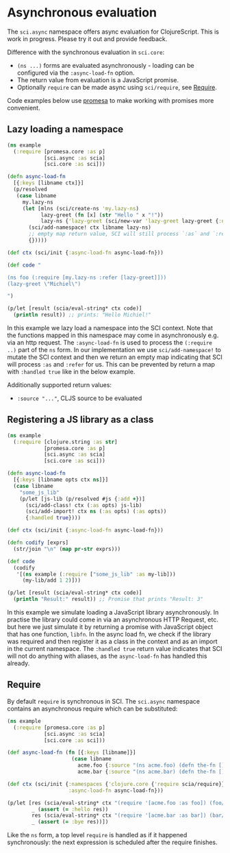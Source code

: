 # Asynchronous evaluation

The `sci.async` namespace offers async evaluation for ClojureScript. This is
work in progress. Please try it out and provide feedback.

Difference with the synchronous evaluation in `sci.core`:

- `(ns ...)` forms are evaluated asynchronously - loading can be configured
  via the `:async-load-fn` option.
- The return value from evaluation is a JavaScript promise.
- Optionally `require` can be made async using `sci/require`, see [Require](#require).

Code examples below use
[promesa](https://cljdoc.org/d/funcool/promesa/8.0.450/doc/user-guide) to make
working with promises more convenient.

## Lazy loading a namespace

``` clojure
(ns example
  (:require [promesa.core :as p]
            [sci.async :as scia]
            [sci.core :as sci]))

(defn async-load-fn
  [{:keys [libname ctx]}]
  (p/resolved
   (case libname
     my.lazy-ns
     (let [mlns (sci/create-ns 'my.lazy-ns)
           lazy-greet (fn [x] (str "Hello " x "!"))
           lazy-ns {'lazy-greet (sci/new-var 'lazy-greet lazy-greet {:ns mlns})}]
       (sci/add-namespace! ctx libname lazy-ns)
       ;; empty map return value, SCI will still process `:as` and `:refer`
       {}))))

(def ctx (sci/init {:async-load-fn async-load-fn}))

(def code "

(ns foo (:require [my.lazy-ns :refer [lazy-greet]]))
(lazy-greet \"Michiel\")

")

(p/let [result (scia/eval-string* ctx code)]
  (println result)) ;; prints: "Hello Michiel!"
```

In this example we lazy load a namespace into the SCI context. Note that the
functions mapped in this namespace may come in asynchronously e.g. via an http
request. The `:async-load-fn` is used to process the `(:require ..)` part of the
`ns` form. In our implementation we use `sci/add-namespace!` to mutate the SCI
context and then we return an empty map indicating that SCI will process `:as`
and `:refer` for us. This can be prevented by return a map with `:handled true`
like in the below example.

Additionally supported return values:

- `:source "..."`, CLJS source to be evaluated

## Registering a JS library as a class

``` clojure
(ns example
  (:require [clojure.string :as str]
            [promesa.core :as p]
            [sci.async :as scia]
            [sci.core :as sci]))

(defn async-load-fn
  [{:keys [libname opts ctx ns]}]
  (case libname
    "some_js_lib"
    (p/let [js-lib (p/resolved #js {:add +})]
      (sci/add-class! ctx (:as opts) js-lib)
      (sci/add-import! ctx ns (:as opts) (:as opts))
      {:handled true})))

(def ctx (sci/init {:async-load-fn async-load-fn}))

(defn codify [exprs]
  (str/join "\n" (map pr-str exprs)))

(def code
  (codify
   '[(ns example (:require ["some_js_lib" :as my-lib]))
     (my-lib/add 1 2)]))

(p/let [result (scia/eval-string* ctx code)]
  (println "Result:" result)) ;; Promise that prints "Result: 3"
```

In this example we simulate loading a JavaScript library asynchronously. In
practise the library could come in via an asynchronous HTTP Request, etc. but
here we just simulate it by returning a promise with JavaScript object that has
one function, `libfn`. In the async load fn, we check if the library was
required and then register it as a class in the context and as an import in the
current namespace. The `:handled true` return value indicates that SCI will not
do anything with aliases, as the `async-load-fn` has handled this already.

## Require

By default `require` is synchronous in SCI. The `sci.async` namespace contains an asynchronous require which can be substituted:

``` clojure
(ns example
  (:require [promesa.core :as p]
            [sci.async :as scia]
            [sci.core :as sci]))

(def async-load-fn (fn [{:keys [libname]}]
                     (case libname
                       acme.foo {:source "(ns acme.foo) (defn the-fn [] :hello)"}
                       acme.bar {:source "(ns acme.bar) (defn the-fn [] :bye)"})))

(def ctx (sci/init {:namespaces {'clojure.core {'require scia/require}}
                    :async-load-fn async-load-fn}))

(p/let [res (scia/eval-string* ctx "(require '[acme.foo :as foo]) (foo/the-fn)")
        _ (assert (= :hello res))
        res (scia/eval-string* ctx "(require '[acme.bar :as bar]) (bar/the-fn)")
        _ (assert (= :bye res))])
```

Like the `ns` form, a top level `require` is handled as if it happened
synchronously: the next expression is scheduled after the require finishes.
